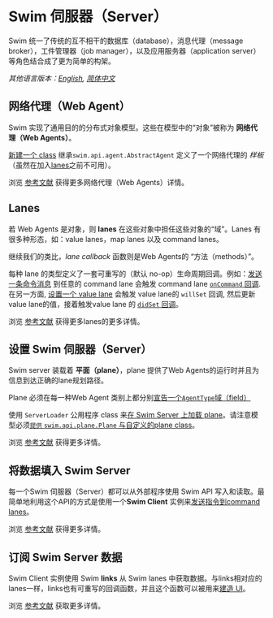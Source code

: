 # Swim 伺服器（Server）

Swim 统一了传统的互不相干的数据库（database），消息代理（message broker），工件管理器（job manager），以及应用服务器（application server）等角色结合成了更为简单的构架。

*其他语言版本：[English](README.md), [简体中文](README.zh-cn.md)*

## 网络代理（Web Agent）

Swim 实现了通用目的的分布式对象模型。这些在模型中的“对象”被称为 **网络代理（Web Agents）**。

[新建一个 class](http://github.com/swimos/tutorial/tree/master/server/src/main/java/swim/tutorial/UnitAgent.java#L13) 继承`swim.api.agent.AbstractAgent` 定义了一个网络代理的 *样板* （虽然在加入[lanes](#lanes)之前不可用）。

浏览 [参考文献](https://developer.swim.ai/concepts/agents/) 获得更多网络代理（Web Agents）详情。

## Lanes

若 Web Agents 是对象，则 **lanes** 在这些对象中担任这些对象的“域”。Lanes 有很多种形态，如：value lanes，map lanes 以及 command lanes。

继续我们的类比，*lane callback* 函数则是Web Agents的 “方法（methods）”。

每种 lane 的类型定义了一套可重写的（默认 no-op）生命周期回调。例如：[发送一条命令消息](#sending-data-do-swim) 到任意的 command lane 会触发 command lane [`onCommand` 回调](http://github.com/swimos/tutorial/tree/master/server/src/main/java/swim/tutorial/UnitAgent.java#L51-L54). 在另一方面, [设置一个 value lane](http://github.com/swimos/tutorial/tree/master/server/src/main/java/swim/tutorial/UnitAgent.java#L53) 会触发 value lane的 `willSet` 回调, 然后更新value lane的值，接着触发value lane 的 [`didSet` 回调](http://github.com/swimos/tutorial/tree/master/server/src/main/java/swim/tutorial/UnitAgent.java#L40-L47)。

浏览 [参考文献](https://developer.swim.ai/concepts/lanes/) 获得更多lanes的更多详情。

## 设置 Swim 伺服器（Server）

Swim server 装载着 **平面（plane）**，plane 提供了Web Agents的运行时并且为信息到达正确的lane规划路径。

Plane 必须在每一种Web Agent 类别上都分别[宣告一个`AgentType`域（field）](http://github.com/swimos/tutorial/tree/master/server/src/main/java/swim/tutorial/TutorialPlane.java#L13-L14)

使用 `ServerLoader` 公用程序 class 来[在 Swim Server 上加载 plane](http://github.com/swimos/tutorial/tree/master/server/src/main/java/swim/tutorial/TutorialPlane.java#L18)。请注意模型必须[`提供` `swim.api.plane.Plane` 与自定义的plane class](http://github.com/swimos/tutorial/tree/master/server/src/main/java/module-info.java#L8)。

浏览 [参考文献](https://developer.swim.ai/concepts) 获得更多详情。

## 将数据填入 Swim Server

每一个Swim 伺服器（Server）都可以从外部程序使用 Swim API 写入和读取。最简单地利用这个API的方式是使用一个**Swim Client** 实例来[发送指令到command lanes](http://github.com/swimos/tutorial/blob/master/server/src/main/java/swim/tutorial/DataSource.java#L40)。

浏览 [参考文献](https://developer.swim.ai/concepts) 获得更多详情。

## 订阅 Swim Server 数据

Swim Client 实例使用 Swim **links** 从 Swim lanes 中获取数据。与links相对应的lanes一样，links也有可重写的回调函数，并且这个函数可以被用来[建造 UI](http://github.com/swimos/tutorial/tree/master/ui/index.html#L111-L133)。

浏览 [参考文献](https://developer.swim.ai/concepts/links/) 获取更多详情。